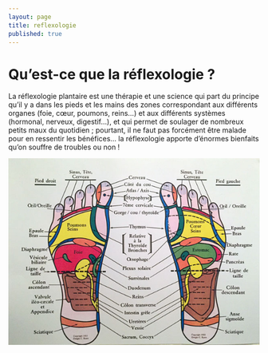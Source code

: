 ```yaml
---
layout: page
title: reflexologie
published: true
---
```



# Qu’est-ce que la réflexologie ?

La réflexologie plantaire est une thérapie et une science qui part du principe qu’il y a dans les pieds et les mains des zones correspondant aux différents organes (foie, cœur, poumons, reins…) et aux différents systèmes (hormonal, nerveux, digestif…), et qui permet de soulager de nombreux petits maux du quotidien ; pourtant, il ne faut pas forcément être malade pour en ressentir les bénéfices… la réflexologie apporte d’énormes bienfaits qu’on souffre de troubles ou non !

![](./images/pied.png)